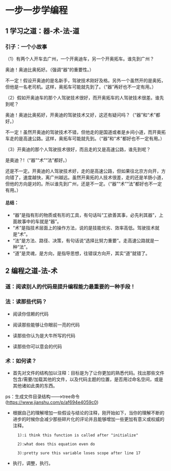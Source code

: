 # 一步一步学编程

## 1 学习之道：器-术-法-道

### 引子：一个小故事

（1）有两个人开车去广州，一个开奥迪车，另一个开奥拓车。谁先到广州？

奥迪！奥迪比奥拓好。（强调“器”的重要性。）

不一定！假设开奥迪的是名新手，驾驶技术刚好及格。另外一个虽然开的是奥拓，但他是一名老司机。这样，奥拓车可能就先到了。（“器”再好也不一定有用。）

（2）假如开奥迪车的那个人驾驶技术很好，而开奥拓车的人驾驶技术很差。谁先到呢？

奥迪！奥迪比奥拓好，开奥迪的驾驶技术又好，这还有疑问吗？（“器”和“术”都好。）

不一定！虽然开奥迪的驾驶技术不错，但他走的是国道或者是乡间小道，而开奥拓车走的是高速公路。这样，奥拓车可能就先到。（“器”和“术”都好也不一定有用。）

（3）开奥迪的那个人驾驶技术很好，而且走的又是高速公路，谁先到呢？

是奥迪？!（“器”“术”“法”都好。）

还是不一定。开奥迪的人驾驶技术好，走的是高速公路，但如果往北京方向开，方向错了，速度越快，离广州越远。虽然开奥拓的人技术很差，走的还是羊肠小道，但他的方向是对的。所以谁先到广州，还是不一定。（“器”“术”“法”都好也不一定有用。）

#### 总结：
* “器”是指有形的物质或有形的工具，有句话叫“工欲善其事，必先利其器”，上面故事中的车就是“器”。
* “术”是指技术层面上的操作方法，说的是技能优劣、效率高低。驾驶技术就是“术”。
* “法”是方法、路径、决策，有句话说“选择比努力重要”。走高速公路就是一种“法”。
* “道”是灵魂，是方向，是指导思想，往错误方向开，其实“道”就错了。

## 2 编程之道-法-术

### 道：阅读别人的代码是提升编程能力最重要的一种手段！

### 法：读那些代码？

* 阅读你信赖的代码

* 阅读那些能够让你眼前一亮的代码

* 读那些你认为是大牛所写的代码

* 读那些你可以意会的代码 

### 术：如何读？

* 首先对文件的结构加以注释：目标是为了让你更加的熟悉代码。找出那些文件包含/需要/加载其他的文件，以及代码主题的位置，是否用过命名空间，或是其他诸如此类的东西。

ps：生成文件目录结构--->tree命令(https://www.jianshu.com/p/af694e4059c0)

* 根据自己的理解增加一些假设与结论的注释，刚开始如下，当你的理解不断的进步的时候你会减少那些碎片化的评论并且能够增加一些更加有意义或权威的注释。

		1):i think this function is called after "initialize"

		2):what does this equation even do
		
		3):pretty sure this variable loses scope after line 17   

	  
* 执行，调整，执行。


